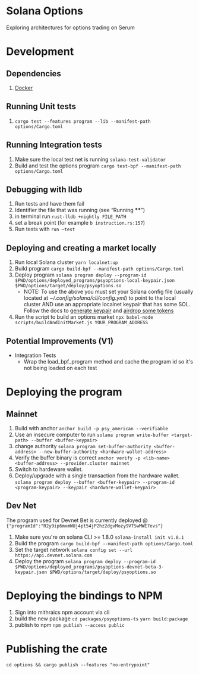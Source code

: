 # Solana Options

Exploring architectures for options trading on Serum

# Development

## Dependencies

1. [Docker](https://docs.docker.com/get-docker/)

## Running Unit tests

1. `cargo test --features program --lib --manifest-path options/Cargo.toml`

## Running Integration tests

1. Make sure the local test net is running `solana-test-validator`
2. Build and test the options program `cargo test-bpf --manifest-path options/Cargo.toml`

## Debugging with lldb

1. Run tests and have them fail
2. Identifier the file that was running (see “Running **\*\***”)
3. in terminal run `rust-lldb +nightly FILE_PATH`
4. set a break point (for example `b instruction.rs:157`)
5. Run tests with `run —test`

## Deploying and creating a market locally

1. Run local Solana cluster `yarn localnet:up`
2. Build program `cargo build-bpf --manifest-path options/Cargo.toml`
3. Deploy program `solana program deploy --program-id $PWD/options/deployed_programs/psyoptions-local-keypair.json $PWD/options/target/deploy/psyoptions.so`
   - NOTE: To use the above you must set your Solana config file (usually located at _~/.config/solana/cli/config.yml_) to point to the local cluster AND use an appropriate localnet keypair that has some SOL. Follow the docs to [generate keypair](https://docs.solana.com/wallet-guide/file-system-wallet#generate-a-file-system-wallet-keypair) and [airdrop some tokens](https://docs.solana.com/cli/transfer-tokens#airdrop-some-tokens-to-get-started)
4. Run the script to build an options market `npx babel-node scripts/buildAndInitMarket.js YOUR_PROGRAM_ADDRESS`

## Potential Improvements (V1)

- Integration Tests
  - Wrap the load_bpf_program method and cache the program id so it's not being loaded on each test

# Deploying the program

## Mainnet

1. Build with anchor `anchor build -p psy_american --verifiable`
2. Use an insecure computer to run `solana program write-buffer <target-path> --buffer <buffer-keypair>`
3. change authority `solana program set-buffer-authority <buffer-address> --new-buffer-authority <hardware-wallet-address>`
4. Verify the buffer binary is correct `anchor verify -p <lib-name> <buffer-address> --provider.cluster mainnet`
5. Switch to hardeware wallet.
6. Deploy/upgrade with a single transaction from the hardware wallet. `solana program deploy --buffer <buffer-keypair> --program-id <program-keypair> --keypair <hardware-wallet-keypair>`

## Dev Net

The program used for Devnet Bet is currently deployed @ `{"programId":"R2y9ip6mxmWUj4pt54jP2hz2dgvMozy9VTSwMWE7evs"}`

1. Make sure you're on solana CLI >= 1.8.0 `solana-install init v1.8.1`
2. Build the program `cargo build-bpf --manifest-path options/Cargo.toml`
3. Set the target network `solana config set --url https://api.devnet.solana.com`
4. Deploy the program `solana program deploy --program-id $PWD/options/deployed_programs/psyoptions-devnet-beta-3-keypair.json $PWD/options/target/deploy/psyoptions.so`

# Deploying the bindings to NPM

1. Sign into mithraics npm account via cli
2. build the new package `cd packages/psyoptions-ts` `yarn build:package`
3. publish to npm `npm publish --access public`

# Publishing the crate

`cd options && cargo publish --features "no-entrypoint"`
